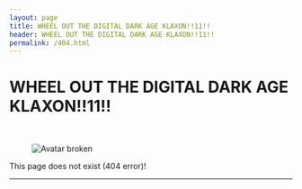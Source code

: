 ```yaml
---
layout: page
title: WHEEL OUT THE DIGITAL DARK AGE KLAXON!!11!!
header: WHEEL OUT THE DIGITAL DARK AGE KLAXON!!11!!
permalink: /404.html
---
```


# WHEEL OUT THE DIGITAL DARK AGE KLAXON!!11!!

<br />
<figure class="image">
    <img src="{{ BASE_PATH }}/images/bgava-large-broken.png" alt="Avatar broken">
</figure>

This page does not exist (404 error)!
<hr>

<!-- 

Commented this out for now because script results in perpetual loop on URLS like:

https://www.bitsgalore.org/2020

BUT without the script links to pre-2016 style URLS with trailing slash will now give a 404. Examples: 

https://www.bitsgalore.org/2014/08/02/How-to-save-a-web-page-to-the-Internet-Archive/
https://www.bitsgalore.org/2014/11/13/Demise-Of-Dutch-Blogosphere/
https://www.bitsgalore.org/2014/12/28/Perdiep-Ramesar-Internet-Archive/
https://www.bitsgalore.org/2015/01/06/Dutch-newspaper-wipes-articles-Internet-Archive-rescue/

-->

<script>
  // on 2016-02-01 GitHub Pages upgraded to Jekyll3, which broke all blog posts with trailing slashes
  // and there are tons of links out there on the web to posts with a trailing slash, so can't ignore it
  var url = location.href;

  if(url.endsWith('How-to-save-a-web-page-to-the-Internet-Archive/') {
    window.location = 'https://www.bitsgalore.org/2014/08/02/How-to-save-a-web-page-to-the-Internet-Archive';
  }

</script>
